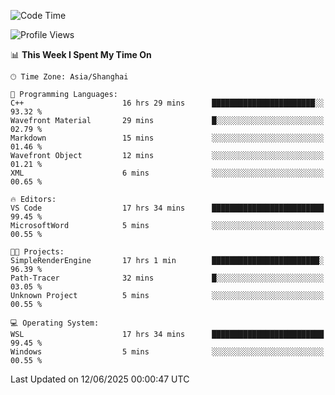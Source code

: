 <!--START_SECTION:waka-->
![Code Time](http://img.shields.io/badge/Code%20Time-2%2C986%20hrs%2046%20mins-blue)

![Profile Views](http://img.shields.io/badge/Profile%20Views-0-blue)

📊 **This Week I Spent My Time On** 

```text
🕑︎ Time Zone: Asia/Shanghai

💬 Programming Languages: 
C++                      16 hrs 29 mins      ███████████████████████░░   93.32 % 
Wavefront Material       29 mins             █░░░░░░░░░░░░░░░░░░░░░░░░   02.79 % 
Markdown                 15 mins             ░░░░░░░░░░░░░░░░░░░░░░░░░   01.46 % 
Wavefront Object         12 mins             ░░░░░░░░░░░░░░░░░░░░░░░░░   01.21 % 
XML                      6 mins              ░░░░░░░░░░░░░░░░░░░░░░░░░   00.65 % 

🔥 Editors: 
VS Code                  17 hrs 34 mins      █████████████████████████   99.45 % 
MicrosoftWord            5 mins              ░░░░░░░░░░░░░░░░░░░░░░░░░   00.55 % 

🐱‍💻 Projects: 
SimpleRenderEngine       17 hrs 1 min        ████████████████████████░   96.39 % 
Path-Tracer              32 mins             █░░░░░░░░░░░░░░░░░░░░░░░░   03.05 % 
Unknown Project          5 mins              ░░░░░░░░░░░░░░░░░░░░░░░░░   00.55 % 

💻 Operating System: 
WSL                      17 hrs 34 mins      █████████████████████████   99.45 % 
Windows                  5 mins              ░░░░░░░░░░░░░░░░░░░░░░░░░   00.55 % 
```


 Last Updated on 12/06/2025 00:00:47 UTC
<!--END_SECTION:waka-->